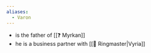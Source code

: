 ```yaml
---
aliases:
  - Varon
---
```

- is the father of [[❓ Myrkan]]
- he is a business partner with [[🦇 Ringmaster|Vyria]]